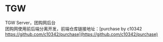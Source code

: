 # TGW
TGW Server，团购网后台   
团购网使用前后端分离开发，前端仓库链接地址：[purchase by c10342 https://github.com/c10342/purchase](https://github.com/c10342/purchase)
